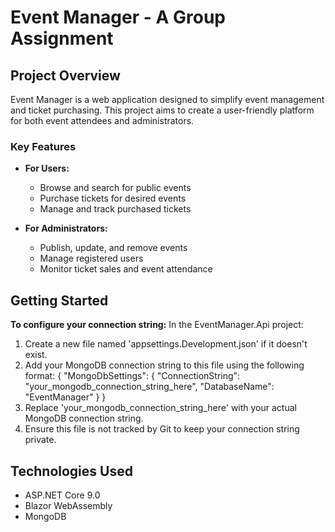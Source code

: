 # Event Manager - A Group Assignment

## Project Overview

Event Manager is a web application designed to simplify event management and ticket purchasing. This project aims to create a user-friendly platform for both event attendees and administrators.

### Key Features

- **For Users:**

  - Browse and search for public events
  - Purchase tickets for desired events
  - Manage and track purchased tickets

- **For Administrators:**
  - Publish, update, and remove events
  - Manage registered users
  - Monitor ticket sales and event attendance

## Getting Started

**To configure your connection string:**
In the EventManager.Api project:

1. Create a new file named 'appsettings.Development.json' if it doesn't exist.
2. Add your MongoDB connection string to this file using the following format:
   {
     "MongoDbSettings": {
       "ConnectionString": "your_mongodb_connection_string_here",
       "DatabaseName": "EventManager"
     }
   }
3. Replace 'your_mongodb_connection_string_here' with your actual MongoDB connection string.
4. Ensure this file is not tracked by Git to keep your connection string private.

## Technologies Used

- ASP.NET Core 9.0
- Blazor WebAssembly
- MongoDB
